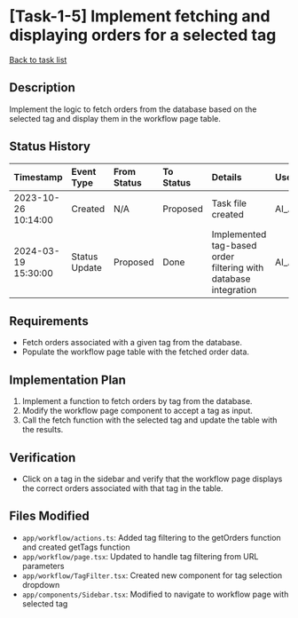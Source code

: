 # [Task-1-5] Implement fetching and displaying orders for a selected tag

[Back to task list](../tasks.md)

## Description

Implement the logic to fetch orders from the database based on the selected tag and display them in the workflow page table.

## Status History

| Timestamp           | Event Type    | From Status | To Status | Details                                                         | User     |
| :------------------ | :------------ | :---------- | :-------- | :-------------------------------------------------------------- | :------- |
| 2023-10-26 10:14:00 | Created       | N/A         | Proposed  | Task file created                                               | AI_Agent |
| 2024-03-19 15:30:00 | Status Update | Proposed    | Done      | Implemented tag-based order filtering with database integration | AI_Agent |

## Requirements

- Fetch orders associated with a given tag from the database.
- Populate the workflow page table with the fetched order data.

## Implementation Plan

1. Implement a function to fetch orders by tag from the database.
2. Modify the workflow page component to accept a tag as input.
3. Call the fetch function with the selected tag and update the table with the results.

## Verification

- Click on a tag in the sidebar and verify that the workflow page displays the correct orders associated with that tag in the table.

## Files Modified

- `app/workflow/actions.ts`: Added tag filtering to the getOrders function and created getTags function
- `app/workflow/page.tsx`: Updated to handle tag filtering from URL parameters
- `app/workflow/TagFilter.tsx`: Created new component for tag selection dropdown
- `app/components/Sidebar.tsx`: Modified to navigate to workflow page with selected tag
